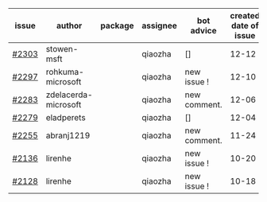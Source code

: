 | issue | author | package | assignee | bot advice | created date of issue | target release date | date from target |
| ------ | ------ | ------ | ------ | ------ | ------ | ------ | :-----: |
| [#2303](https://github.com/Azure/sdk-release-request/issues/2303) | stowen-msft |  | qiaozha | [] | 12-12 |  |  |
| [#2297](https://github.com/Azure/sdk-release-request/issues/2297) | rohkuma-microsoft |  | qiaozha | new issue ! <br> | 12-10 |  |  |
| [#2283](https://github.com/Azure/sdk-release-request/issues/2283) | zdelacerda-microsoft |  | qiaozha | new comment.  <br> | 12-06 |  |  |
| [#2279](https://github.com/Azure/sdk-release-request/issues/2279) | eladperets |  | qiaozha | [] | 12-04 |  |  |
| [#2255](https://github.com/Azure/sdk-release-request/issues/2255) | abranj1219 |  | qiaozha | new comment.  <br> | 11-24 |  |  |
| [#2136](https://github.com/Azure/sdk-release-request/issues/2136) | lirenhe |  | qiaozha | new issue ! <br> | 10-20 |  |  |
| [#2128](https://github.com/Azure/sdk-release-request/issues/2128) | lirenhe |  | qiaozha | new issue ! <br> | 10-18 |  |  |
